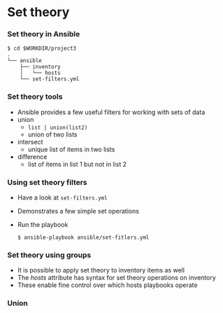# Set theory


### Set theory in Ansible


```
$ cd $WORKDIR/project3
.
└── ansible
    ├── inventory
    │   └── hosts
    └── set-filters.yml

```

### Set theory tools

* Ansible provides a few useful filters for working with sets of data
* union
  - `list | union(list2)`
  - union of two lists
* intersect
  - unique list of items in two lists
* difference
  - list of items in list 1 but not in list 2


### Using set theory filters

* Have a look at `set-filters.yml`
* Demonstrates a few simple set operations
* Run the playbook

  ```
  $ ansible-playbook ansible/set-fitlers.yml
  ```


### Set theory using groups

* It is possible to apply set theory to inventory items as well
* The _hosts_ attribute has syntax for set theory operations on inventory 
* These enable fine control over which hosts playbooks operate


### Union

<pre  class="fragment" data-fragment-index="0"><code data-trim data-noescape>



</code></pre>
